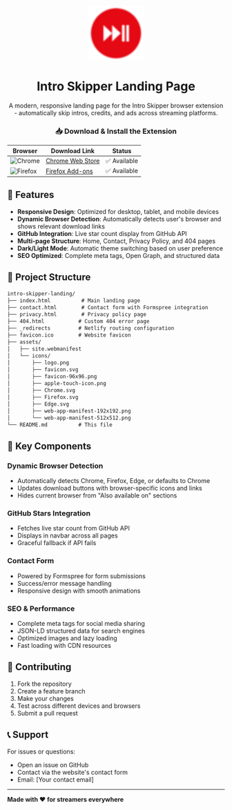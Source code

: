 <div align="center">

<img src="assets/icons/logo.png" alt="Intro Skipper Logo" width="128" height="128">

# Intro Skipper Landing Page

A modern, responsive landing page for the Intro Skipper browser extension - automatically skip intros, credits, and ads across streaming platforms.

### 📥 Download & Install the Extension

| Browser                                                                                                         | Download Link         | Status      |
| --------------------------------------------------------------------------------------------------------------- | --------------------- | ----------- |
| ![Chrome](https://img.shields.io/badge/Chrome-4285F4?style=for-the-badge&logo=googlechrome&logoColor=white)     | [Chrome Web Store](https://chromewebstore.google.com/detail/cdmmdficgnfnennlmjieepedoamgppgk) | ✅ Available |
| ![Firefox](https://img.shields.io/badge/Firefox-FF7139?style=for-the-badge&logo=firefoxbrowser&logoColor=white) | [Firefox Add-ons](https://addons.mozilla.org/en-US/firefox/addon/universal-intro-skipper/)  | ✅ Available |

</div>

## 🌟 Features

-   **Responsive Design**: Optimized for desktop, tablet, and mobile devices
-   **Dynamic Browser Detection**: Automatically detects user's browser and shows relevant download links
-   **GitHub Integration**: Live star count display from GitHub API
-   **Multi-page Structure**: Home, Contact, Privacy Policy, and 404 pages
-   **Dark/Light Mode**: Automatic theme switching based on user preference
-   **SEO Optimized**: Complete meta tags, Open Graph, and structured data

## 📁 Project Structure

```
intro-skipper-landing/
├── index.html          # Main landing page
├── contact.html        # Contact form with Formspree integration
├── privacy.html        # Privacy policy page
├── 404.html           # Custom 404 error page
├── _redirects         # Netlify routing configuration
├── favicon.ico        # Website favicon
├── assets/
│   ├── site.webmanifest
│   └── icons/
│       ├── logo.png
│       ├── favicon.svg
│       ├── favicon-96x96.png
│       ├── apple-touch-icon.png
│       ├── Chrome.svg
│       ├── Firefox.svg
│       ├── Edge.svg
│       ├── web-app-manifest-192x192.png
│       └── web-app-manifest-512x512.png
└── README.md          # This file
```

## 🚀 Key Components

### Dynamic Browser Detection

-   Automatically detects Chrome, Firefox, Edge, or defaults to Chrome
-   Updates download buttons with browser-specific icons and links
-   Hides current browser from "Also available on" sections

### GitHub Stars Integration

-   Fetches live star count from GitHub API
-   Displays in navbar across all pages
-   Graceful fallback if API fails

### Contact Form

-   Powered by Formspree for form submissions
-   Success/error message handling
-   Responsive design with smooth animations

### SEO & Performance

-   Complete meta tags for social media sharing
-   JSON-LD structured data for search engines
-   Optimized images and lazy loading
-   Fast loading with CDN resources

## 🤝 Contributing

1. Fork the repository
2. Create a feature branch
3. Make your changes
4. Test across different devices and browsers
5. Submit a pull request

## 📞 Support

For issues or questions:

-   Open an issue on GitHub
-   Contact via the website's contact form
-   Email: [Your contact email]

---

**Made with ❤️ for streamers everywhere**
